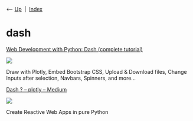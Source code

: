 <div class="nav">

⟵ [Up](index.html)  \|  [Index](index.html)

</div>

# dash

<div class="cards">

<div class="card">

<div class="card-title">

[Web Development with Python: Dash (complete
tutorial)](https://towardsdatascience.com/web-development-with-python-dash-complete-tutorial-6716186e09b3?source=rss----7f60cf5620c9---4)

</div>

<div class="card-image">

[![](https://miro.medium.com/v2/da:true/resize:fit:962/1*v7gWbqrM0B5q0scN4U1tKw.gif)](https://towardsdatascience.com/web-development-with-python-dash-complete-tutorial-6716186e09b3?source=rss----7f60cf5620c9---4)

</div>

Draw with Plotly, Embed Bootstrap CSS, Upload & Download files, Change
Inputs after selection, Navbars, Spinners, and more…

</div>

<div class="card">

<div class="card-title">

[Dash ? – plotly –
Medium](https://medium.com/@plotlygraphs/introducing-dash-5ecf7191b503)

</div>

<div class="card-image">

[![](https://miro.medium.com/v2/da:true/resize:fit:800/1*rRlAWnRIFf2Ti_bIXzMFSg.gif)](https://medium.com/@plotlygraphs/introducing-dash-5ecf7191b503)

</div>

Create Reactive Web Apps in pure Python

</div>

</div>

